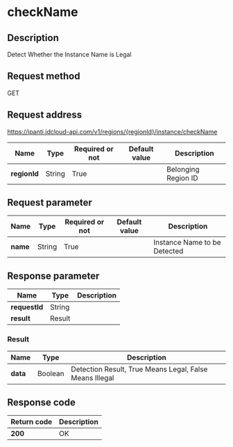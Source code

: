 # checkName


## Description
Detect Whether the Instance Name is Legal

## Request method
GET

## Request address
https://ipanti.jdcloud-api.com/v1/regions/{regionId}/instance/checkName

|Name|Type|Required or not|Default value|Description|
|---|---|---|---|---|
|**regionId**|String|True| |Belonging Region ID|

## Request parameter
|Name|Type|Required or not|Default value|Description|
|---|---|---|---|---|
|**name**|String|True| |Instance Name to be Detected|


## Response parameter
|Name|Type|Description|
|---|---|---|
|**requestId**|String| |
|**result**|Result| |


### Result
|Name|Type|Description|
|---|---|---|
|**data**|Boolean|Detection Result, True Means Legal, False Means Illegal|

## Response code
|Return code|Description|
|---|---|
|**200**|OK|
